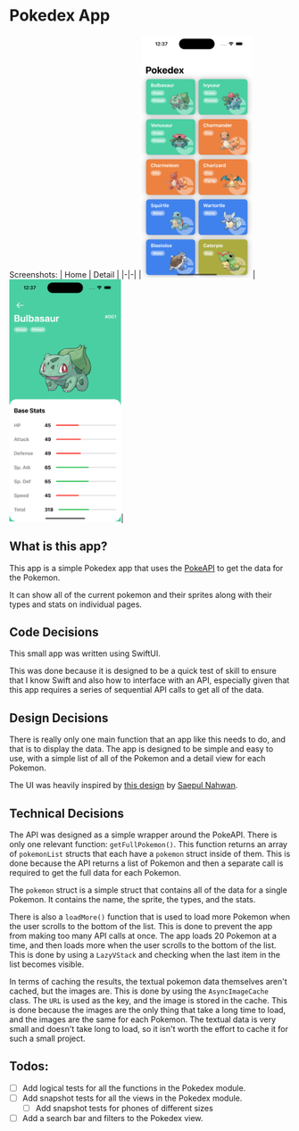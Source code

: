 # Pokedex App

Screenshots:
| Home | Detail |
|-|-|
|<img src="./../Screenshots/Home.png" width=200px>|<img src="./../Screenshots/Detail.png" width=200px>|

## What is this app?

This app is a simple Pokedex app that uses the [PokeAPI](https://pokeapi.co/) to get the data for the Pokemon.

It can show all of the current pokemon and their sprites along with their types and stats on individual pages.

## Code Decisions

This small app was written using SwiftUI.

This was done because it is designed to be a quick test of skill to ensure that I know Swift and also how to interface with an API, especially given that this app requires a series of sequential API calls to get all of the data.

## Design Decisions

There is really only one main function that an app like this needs to do, and that is to display the data. The app is designed to be simple and easy to use, with a simple list of all of the Pokemon and a detail view for each Pokemon.

The UI was heavily inspired by [this design](https://dribbble.com/shots/6540871-Pokedex-App/attachments/6540871-Pokedex-App?mode=media) by [Saepul Nahwan](https://dribbble.com/sergeykoval).

## Technical Decisions

The API was designed as a simple wrapper around the PokeAPI. There is only one relevant function: `getFullPokemon()`. This function returns an array of `pokemonList` structs that each have a `pokemon` struct inside of them. This is done because the API returns a list of Pokemon and then a separate call is required to get the full data for each Pokemon.

The `pokemon` struct is a simple struct that contains all of the data for a single Pokemon. It contains the name, the sprite, the types, and the stats.

There is also a `loadMore()` function that is used to load more Pokemon when the user scrolls to the bottom of the list. This is done to prevent the app from making too many API calls at once. The app loads 20 Pokemon at a time, and then loads more when the user scrolls to the bottom of the list. This is done by using a `LazyVStack` and checking when the last item in the list becomes visible.

In terms of caching the results, the textual pokemon data themselves aren't cached, but the images are. This is done by using the `AsyncImageCache` class. The `URL` is used as the key, and the image is stored in the cache. This is done because the images are the only thing that take a long time to load, and the images are the same for each Pokemon. The textual data is very small and doesn't take long to load, so it isn't worth the effort to cache it for such a small project.

## Todos:

- [ ] Add logical tests for all the functions in the Pokedex module.
- [ ] Add snapshot tests for all the views in the Pokedex module.
  - [ ] Add snapshot tests for phones of different sizes
- [ ] Add a search bar and filters to the Pokedex view.
